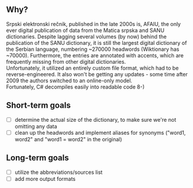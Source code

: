 ## Why?
Srpski elektronski rečnik, published in the late 2000s is, AFAIU, the only ever digital publication of data from the Matica srpska and SANU dictionaries. Despite lagging several volumes (by now) behind the publication of the SANU dictionary, it is still the largest digital dictionary of the Serbian language, numbering ~270000 headwords (Wiktionary has ~70000). Furthermore, the entries are annotated with accents, which are frequently missing from other digital dictionaries. \
Unfortunately, it utilized an entirely custom file format, which had to be reverse-engineered. It also won't be getting any updates - some time after 2009 the authors switched to an online-only model. \
Fortunately, C# decompiles easily into readable code 8-)

## Short-term goals
- [ ] determine the actual size of the dictionary, to make sure we're not omitting any data
- [ ] clean up the headwords and implement aliases for synonyms ("word1, word2" and "word1 = word2" in the original)

## Long-term goals
- [ ] utilize the abbreviations/sources list
- [ ] add more output formats
